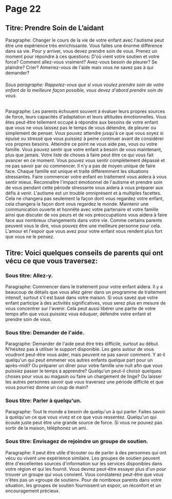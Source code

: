 # Page 22
## Titre:  Prendre Soin de L’aidant
Paragraphe: Changer le cours de la vie de votre enfant avec l'autisme peut être une expérience très enrichissante. Vous faites une énorme différence dans sa vie. Pour y arriver, vous devez prendre soin de vous. Prenez un moment pour répondre à ces questions: D'où vient votre soutien et votre force? Comment allez-vous vraiment? Avez-vous besoin de pleurer? Se plaindre? Crier? Aimeriez-vous de l'aide mais vous ne savez pas à qui demander?
###### Sous paragraphe: Rappelez-vous que si vous voulez prendre soin de votre enfant de la meilleure façon possible, vous devez d'abord prendre soin de vous.
Paragraphe: Les parents échouent souvent à évaluer leurs propres sources de force, leurs capacités d'adaptation et leurs attitudes émotionnelles. Vous êtes peut-être tellement occupé à répondre aux besoins de votre enfant que vous ne vous laissez pas le temps de vous détendre, de pleurer ou simplement de penser. Vous pouvez attendre jusqu'à ce que vous soyez si épuisé ou stressé que vous puissiez à peine continuer avant de considérer vos propres besoins. Atteindre ce point ne vous aide pas, vous ou votre famille. Vous pouvez sentir que votre enfant a besoin de vous maintenant, plus que jamais. Votre liste de choses à faire peut être ce qui vous fait avancer en ce moment. Vous pouvez vous sentir complètement dépassé et ne pas savoir par où commencer. Il n'y a pas de moyen unique de faire face. Chaque famille est unique et traite différemment les situations stressantes. Faire commencer votre enfant en traitement vous aidera à vous sentir mieux. Reconnaître l'impact émotionnel de l'autisme et prendre soin de vous pendant cette période stressante vous aidera à vous préparer aux défis à venir. L'autisme est un trouble omniprésent et à multiples facettes. Cela ne changera pas seulement la façon dont vous regardez votre enfant, cela changera la façon dont vous regardez le monde. Maintenir une communication ouverte et honnête avec votre partenaire et votre famille ainsi que discuter de vos peurs et de vos préoccupations vous aidera à faire face aux nombreux changements dans votre vie. Comme certains parents peuvent vous le dire, vous pouvez être une meilleure personne pour cela. L'amour et l'espoir que vous avez pour votre enfant vous rendent plus fort que vous ne le pensez.
## Titre: Voici quelques conseils de parents qui ont vécu ce que vous traversez:
### Sous titre: Allez-y.
Paragraphe: Commencer dans le traitement pour votre enfant aidera. Il y a beaucoup de détails que vous allez gérer dans un programme de traitement intensif, surtout s'il est basé dans votre maison. Si vous savez que votre enfant participe à des activités significatives, vous serez plus en mesure de vous concentrer sur l'avenir. Cela peut aussi libérer une partie de votre temps afin que vous puissiez vous éduquer, défendre votre enfant et prendre soin de vous.
### Sous titre: Demander de l'aide.
Paragraphe: Demander de l'aide peut être très difficile, surtout au début. N'hésitez pas à utiliser le support disponible. Les gens autour de vous voudront peut-être vous aider, mais peuvent ne pas savoir comment. Y at-il quelqu'un qui peut emmener vos autres enfants quelque part pour un après-midi? Ou préparer un dîner pour votre famille une nuit afin que vous puissiez passer le temps à apprendre? Quelqu'un peut-il choisir quelques choses pour vous au magasin ou faire un chargement de linge? Ou laisser les autres personnes savoir que vous traversez une période difficile et que vous pourriez donne un coup de main?
### Sous titre: Parler à quelqu'un.
Paragraphe: Tout le monde a besoin de quelqu'un à qui parler. Faites savoir à quelqu'un ce que vous vivez et ce que vous ressentez. Quelqu'un qui écoute juste peut être une grande source de force. Si vous ne pouvez pas sortir de la maison, téléphonez un ami.
### Sous titre: Envisagez de rejoindre un groupe de soutien.
Paragraphe: Il peut être utile d'écouter ou de parler à des personnes qui ont vécu ou vivent une expérience similaire. Les groupes de soutien peuvent être d'excellentes sources d'information sur les services disponibles dans votre région et qui les fournit. Vous devrez peut-être essayer plus d'un pour trouver un groupe qui vous convient. Vous constaterez peut-être que vous n'êtes pas un «groupe de soutien». Pour de nombreux parents dans votre situation, les groupes de soutien fournissent un espoir, un réconfort et un encouragement précieux.
